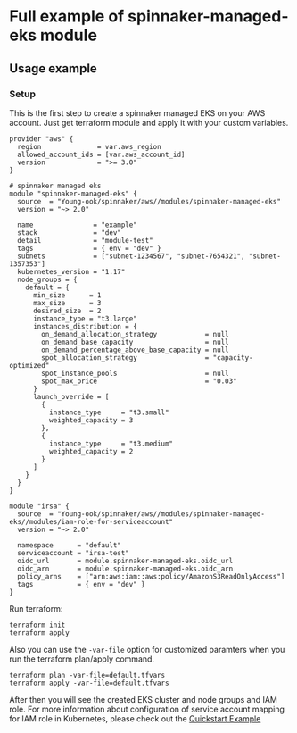 # Full example of spinnaker-managed-eks module

## Usage example
### Setup
This is the first step to create a spinnaker managed EKS on your AWS account. Just get terraform module and apply it with your custom variables.
```hcl
provider "aws" {
  region              = var.aws_region
  allowed_account_ids = [var.aws_account_id]
  version             = ">= 3.0"
}

# spinnaker managed eks
module "spinnaker-managed-eks" {
  source  = "Young-ook/spinnaker/aws//modules/spinnaker-managed-eks"
  version = "~> 2.0"

  name               = "example"
  stack              = "dev"
  detail             = "module-test"
  tags               = { env = "dev" }
  subnets            = ["subnet-1234567", "subnet-7654321", "subnet-1357353"]
  kubernetes_version = "1.17"
  node_groups = {
    default = {
      min_size      = 1
      max_size      = 3
      desired_size  = 2
      instance_type = "t3.large"
      instances_distribution = {
        on_demand_allocation_strategy            = null
        on_demand_base_capacity                  = null
        on_demand_percentage_above_base_capacity = null
        spot_allocation_strategy                 = "capacity-optimized"
        spot_instance_pools                      = null
        spot_max_price                           = "0.03"
      }
      launch_override = [
        {
          instance_type     = "t3.small"
          weighted_capacity = 3
        },
        {
          instance_type     = "t3.medium"
          weighted_capacity = 2
        }
      ]
    }
  }
}

module "irsa" {
  source  = "Young-ook/spinnaker/aws//modules/spinnaker-managed-eks//modules/iam-role-for-serviceaccount"
  version = "~> 2.0"

  namespace      = "default"
  serviceaccount = "irsa-test"
  oidc_url       = module.spinnaker-managed-eks.oidc_url
  oidc_arn       = module.spinnaker-managed-eks.oidc_arn
  policy_arns    = ["arn:aws:iam::aws:policy/AmazonS3ReadOnlyAccess"]
  tags           = { env = "dev" }
}
```
Run terraform:
```
terraform init
terraform apply
```
Also you can use the `-var-file` option for customized paramters when you run the terraform plan/apply command.
```
terraform plan -var-file=default.tfvars
terraform apply -var-file=default.tfvars
```

After then you will see the created EKS cluster and node groups and IAM role. For more information about configuration of service account mapping for IAM role in Kubernetes, please check out the [Quickstart Example](https://github.com/Young-ook/terraform-aws-spinnaker/tree/master/modules/spinnaker-managed-eks/README.md#Quickstart)
